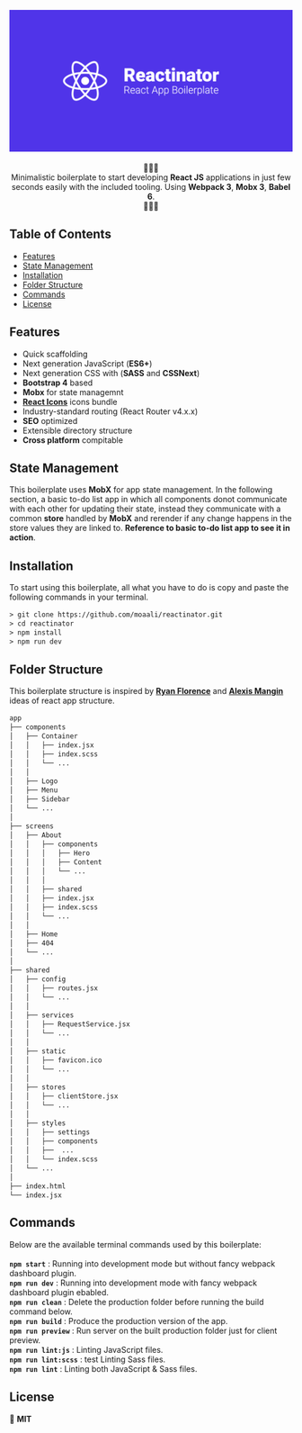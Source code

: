 <p align="center">
  <img src="https://github.com/moaali/reactinator/blob/master/.assets/Images/intro.png" alt="Intro"> <br/> <br/>
  🚀🚀🚀<br/>Minimalistic boilerplate to start developing <b>React JS</b> applications in just few seconds easily with the included tooling. Using <b>Webpack 3</b>, <b>Mobx 3</b>, <b>Babel 6</b>.<br/>🚀🚀🚀
</p>

## Table of Contents
- [Features](#features)
- [State Management](#state-management)
- [Installation](#installation)
- [Folder Structure](#folder-structure)
- [Commands](#commands)
- [License](#license)


## Features
- Quick scaffolding
- Next generation JavaScript (**ES6+**)
- Next generation CSS with (**SASS** and **CSSNext**)
- **Bootstrap 4** based
- **Mobx** for state managemnt
- [**React Icons**](https://github.com/gorangajic/react-icons) icons bundle
- Industry-standard routing (React Router v4.x.x)
- **SEO** optimized
- Extensible directory structure
- **Cross platform** compitable


## State Management
This boilerplate uses **MobX** for app state management. In the following section, a basic to-do list app in which all components donot communicate with each other for updating their state, instead they communicate with a common **store** handled by **MobX** and rerender if any change happens in the store values they are linked to. **Reference to basic to-do list app to see it in action**.


## Installation
To start using this boilerplate, all what you have to do is copy and paste the following commands in your terminal.

```shell
> git clone https://github.com/moaali/reactinator.git 
> cd reactinator 
> npm install 
> npm run dev 
```


## Folder Structure
This boilerplate structure is inspired by [**Ryan Florence**](https://gist.github.com/ryanflorence/daafb1e3cb8ad740b346) and [**Alexis Mangin**](https://medium.com/@alexmngn/how-to-better-organize-your-react-applications-2fd3ea1920f1) ideas of react app structure.
```
app 
├── components 
│   ├── Container 
│   │   ├── index.jsx 
│   │   ├── index.scss 
│   │   └── ... 
│   │ 
│   ├── Logo 
│   ├── Menu 
│   ├── Sidebar 
│   └── ... 
│
├── screens 
│   ├── About 
│   │   ├── components 
│   │   │   ├── Hero 
│   │   │   ├── Content 
│   │   │   └── ... 
│   │   │ 
│   │   ├── shared 
│   │   ├── index.jsx 
│   │   ├── index.scss 
│   │   └── ... 
│   │ 
│   ├── Home 
│   ├── 404 
│   └── ... 
│ 
├── shared 
│   ├── config 
│   │   ├── routes.jsx 
│   │   └── ... 
│   │ 
│   ├── services 
│   │   ├── RequestService.jsx 
│   │   └── ... 
│   │ 
│   ├── static 
│   │   ├── favicon.ico 
│   │   └── ... 
│   │ 
│   ├── stores 
│   │   ├── clientStore.jsx 
│   │   └── ... 
│   │ 
│   ├── styles 
│   │   ├── settings 
│   │   ├── components 
│   │   ├──  ... 
│   │   └── index.scss 
│   └── ... 
│ 
├── index.html 
└── index.jsx 
```

## Commands
Below are the available terminal commands used by this boilerplate:<br /><br />
**`npm start`** : Running into development mode but without fancy webpack dashboard plugin.<br />
**`npm run dev`** : Running into development mode with fancy webpack dashboard plugin ebabled.<br />
**`npm run clean`** : Delete the production folder before running the build command below.<br />
**`npm run build`** : Produce the production version of the app.<br />
**`npm run preview`** : Run server on the built production folder just for client preview.<br />
**`npm run lint:js`** : Linting JavaScript files.<br />
**`npm run lint:scss`** : test Linting Sass files.<br />
**`npm run lint`** : Linting both JavaScript & Sass files.<br />


## License
🍟 **MIT**


